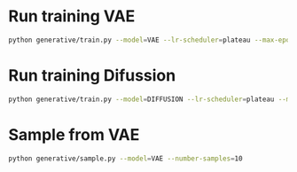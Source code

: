 # Run training VAE
```sh
python generative/train.py --model=VAE --lr-scheduler=plateau --max-epochs=70 --batch-size=28
```

# Run training Difussion
```sh
python generative/train.py --model=DIFFUSION --lr-scheduler=plateau --max-epochs=70 --batch-size=28
```


# Sample from VAE
```sh
python generative/sample.py --model=VAE --number-samples=10 
```
